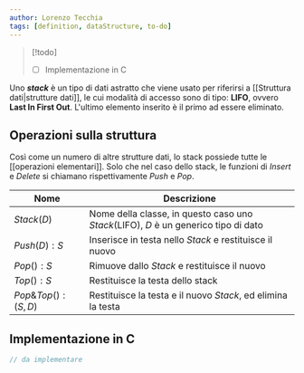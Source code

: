 ```yaml
---
author: Lorenzo Tecchia
tags: [definition, dataStructure, to-do]
---
```

>[!todo] 
>- [ ] Implementazione in C

Uno ***stack*** è un tipo di dati astratto che viene usato per riferirsi a [[Struttura dati|strutture dati]], le cui modalità di accesso sono di tipo: **LIFO**, ovvero **Last In First Out**. L'ultimo elemento inserito è il primo ad essere eliminato.

## Operazioni sulla struttura
Così come un numero di altre strutture dati, lo stack possiede tutte le [[operazioni elementari]].
Solo che nel caso dello stack, le funzioni di $Insert$ e $Delete$ si chiamano rispettivamente $Push$ e $Pop$.

| Nome           | Descrizione                                                                         |
| ------------------- | ----------------------------------------------------------------------------------- |
| $Stack(D)$          | Nome della classe, in questo caso uno $Stack$(LIFO), $D$ è un generico tipo di dato |
| $Push(D):S$         | Inserisce in testa nello $Stack$ e restituisce il nuovo                             |
| $Pop():S$           | Rimuove dallo $Stack$ e restituisce il nuovo                                        |
| $Top():S$           | Restituisce la testa dello stack                                                    |
| $Pop\&Top(): (S,D)$ | Restituisce la testa e il nuovo $Stack$, ed elimina la testa                        |

## Implementazione in C
```C
// da implementare
```